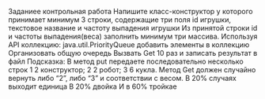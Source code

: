 Заданиее контрольная работа 
Напишите класс-конструктор у которого принимает минимум 3 строки, содержащие три поля id игрушки, текстовое название и частоту выпадения игрушки
Из принятой строки id и частоты выпадения(веса) заполнить минимум три массива.
Используя API коллекцию: java.util.PriorityQueue добавить элементы в коллекцию
Организовать общую очередь
Вызвать Get 10 раз и записать результат в файл Подсказка: В метод put передаете последовательно несколько строк 1 2 конструктор; 2 2 робот; 3 6 кукла. Метод Get должен случайно вернуть либо “2”, либо “3” и соответствии с весом. В 20% случаях выходит единица В 20% двойка И в 60% тройкаe